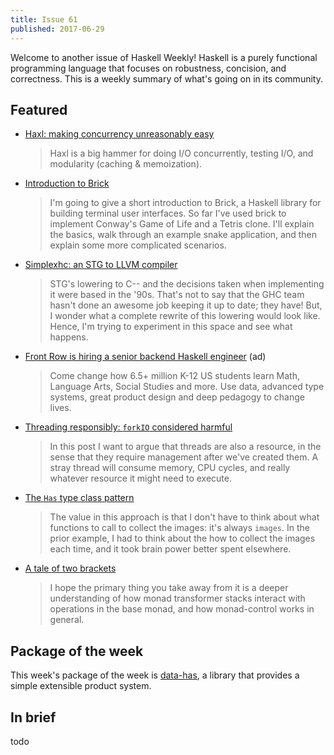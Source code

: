 ```yaml
---
title: Issue 61
published: 2017-06-29
---
```


Welcome to another issue of Haskell Weekly!
Haskell is a purely functional programming language that focuses on robustness, concision, and correctness.
This is a weekly summary of what's going on in its community.

## Featured

-   [Haxl: making concurrency unreasonably easy](http://events.techcast.com/bigtechday10/Garmisch-1345/)

    > Haxl is a big hammer for doing I/O concurrently, testing I/O, and modularity (caching & memoization).

-   [Introduction to Brick](https://samtay.github.io/articles/brick.html)

    > I'm going to give a short introduction to Brick, a Haskell library for building terminal user interfaces. So far I've used brick to implement Conway's Game of Life and a Tetris clone. I'll explain the basics, walk through an example snake application, and then explain some more complicated scenarios.

-   [Simplexhc: an STG to LLVM compiler](https://pixel-druid.com/blog/announcing-simplexhc/)

    > STG's lowering to C-- and the decisions taken when implementing it were based in the '90s. That's not to say that the GHC team hasn't done an awesome job keeping it up to date; they have! But, I wonder what a complete rewrite of this lowering would look like. Hence, I'm trying to experiment in this space and see what happens.

-   [Front Row is hiring a senior backend Haskell engineer](https://frontrow.workable.com/j/463B843754) (ad)

    > Come change how 6.5+ million K-12 US students learn Math, Language Arts, Social Studies and more. Use data, advanced type systems, great product design and deep pedagogy to change lives.

-   [Threading responsibly: `forkIO` considered harmful](http://mazzo.li/posts/threads-resources.html)

    > In this post I want to argue that threads are also a resource, in the sense that they require management after we've created them. A stray thread will consume memory, CPU cycles, and really whatever resource it might need to execute.

-   [The `Has` type class pattern](https://medium.com/@jonathangfischoff/the-has-type-class-pattern-ca12adab70ae)

    > The value in this approach is that I don't have to think about what functions to call to collect the images: it's always `images`. In the prior example, I had to think about the how to collect the images each time, and it took brain power better spent elsewhere.

-   [A tale of two brackets](https://www.fpcomplete.com/blog/2017/06/tale-of-two-brackets)

    > I hope the primary thing you take away from it is a deeper understanding of how monad transformer stacks interact with operations in the base monad, and how monad-control works in general.

## Package of the week

This week's package of the week is [data-has](https://www.stackage.org/lts-8.20/package/data-has-0.2.1.0),
a library that provides a simple extensible product system.

## In brief

todo
